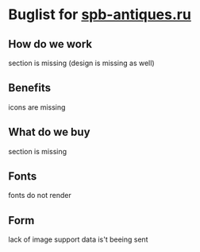 # Buglist for [spb-antiques.ru](./README.md)

## How do we work
section is missing (design is missing as well)

## Benefits
icons are missing

## What do we buy
section is missing

## Fonts
fonts do not render 

## Form 
lack of image support
data is't beeing sent
